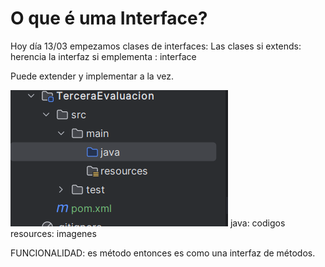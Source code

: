 # O que é uma Interface?
Hoy día 13/03 empezamos clases de interfaces: 
Las clases si extends: herencia
la interfaz si emplementa : interface

Puede extender y implementar a la vez.

![img.png](img.png)
java: codigos
resources: imagenes

FUNCIONALIDAD: es método
entonces es como una interfaz de métodos.

